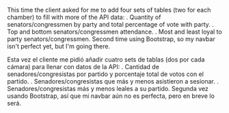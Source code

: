 This time the client asked for me to add four sets of tables (two for each chamber) to fill with more of the API data:
. Quantity of senators/congressmen by party and total percentage of vote with party.
. Top and bottom senators/congressmen attendance.
. Most and least loyal to party senators/congressmen.
Second time using Bootstrap, so my navbar isn't perfect yet, but I'm going there.

Esta vez el cliente me pidió añadir cuatro sets de tablas (dos por cada cámara) para llenar con datos de la API:
. Cantidad de senadores/congresistas por partido y porcentaje total de votos con el partido.
. Senadores/congresistas que más y menos asistieron a sesionar.
. Senadores/congresistas más y menos leales a su partido.
Segunda vez usando Bootstrap, así que mi navbar aún no es perfecta, pero en breve lo será.